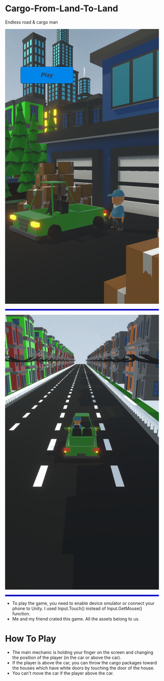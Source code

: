 # Cargo-From-Land-To-Land
Endless road &amp; cargo man 

<img src = "https://github.com/Rizaou/Cargo-From-Land-To-Land/blob/readme/photos/cargo1.png"/>
<hr style="border:2px solid blue">
<img src = "https://github.com/Rizaou/Cargo-From-Land-To-Land/blob/readme/photos/cargo2.png"/>
<hr style = "border:2px solid blue">

* To play the game, you need to enable device smulator or connect your phone to Unity. I used Input.Touch() instead of Input.GetMouse() function.
* Me and my friend crated this game. All the assets belong to us.

# How To Play

* The main mechanic is holding your finger on the screen and changing the position of the player (in the car or above the car).
* If the player is above the car, you can throw the cargo packages toward the houses which have white doors by touching the door of the house.
* You can't move the car if the player above the car.
